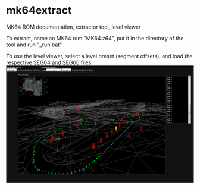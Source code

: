 # mk64extract
MK64 ROM documentation, extractor tool, level viewer

To extract, name an MK64 rom "MK64.z64", put it in the directory of the tool and run "_run.bat".

To use the level viewer, select a level preset (segment offsets), and load the respective SEG04 and SEG06 files.
![Screenshot](screenshot.png)